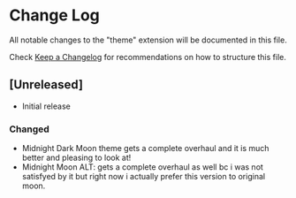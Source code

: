 # Change Log

All notable changes to the "theme" extension will be documented in this file.

Check [Keep a Changelog](http://keepachangelog.com/) for recommendations on how to structure this file.

## [Unreleased]

- Initial release

### Changed

- Midnight Dark Moon theme gets a complete overhaul and it is much better and pleasing to look at!
- Midnight Moon ALT: gets a complete overhaul as well bc i was not satisfyed by it but right now i actually prefer this version to original moon.
